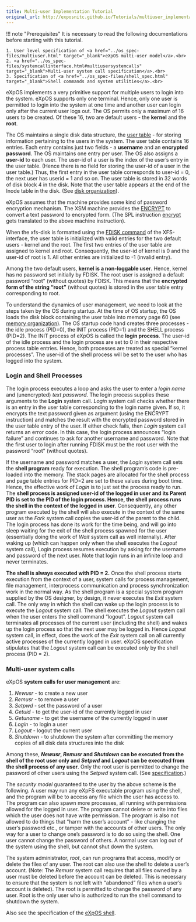 ```yaml
---
title: Multi-user Implementation Tutorial
original_url: http://exposnitc.github.io/Tutorials/multiuser_implementation.html
---
```


!!! note "Prerequisites"
    It is necessary to read the following documentations before starting with this tutorial.
    
    1. User level specification of <a href="../os_spec-files/multiuser.html" target="_blank">eXpOS multi-user model</a>.<br>
    2. <a href="../os_spec-files/systemcallinterface.html#multiusersystemcalls" target="_blank">Multi-user system call specification</a>.<br>
    3. Specification of <a href="../os_spec-files/shell_spec.html" target="_blank">Shell commands and system utilities</a>.<br>

eXpOS implements a very primitive support for multiple users to login into the system. eXpOS supports only one terminal. Hence, only one user is permitted to login into the system at one time and another user can login only after the current user logs out. The OS permits only a maximum of 16 users to be created. Of these 16, two are default users - the **kernel** and the **root**.

The OS maintains a single disk data structure, the [user table](../os_design-files/disk_ds.html#user_table) - for storing information pertaining to the users in the system. The user table contains 16 entries. Each entry contains just two fields - a **username** and an **encrypted password**. The OS maintains one entry per user. The OS also assigns a **user-id** to each user. The user-id of a user is the index of the user’s entry in the user table. (Hence there is no field for storing the user-id of a user in the user table.) Thus, the first entry in the user table corresponds to user-id = 0, the next user has userid = 1 and so on. The user table is stored in 32 words of disk block 4 in the disk. Note that the user table appears at the end of the Inode table in the disk. (See [disk organization](../os_implementation.html)).

eXpOS assumes that the machine provides some kind of password encryption mechanism. The XSM machine provides the [ENCRYPT](../arch_spec-files/instruction_set.html) to convert a text password to encrypted form. (The SPL instruction [encrypt](../support_tools-files/spl.html) gets translated to the above machine instruction).

When the xfs-disk is formatted using the [FDISK command](../support_tools-files/xfs-interface.html) of the XFS-interface, the user table is initialized with valid entries for the two default users - kernel and the root. The first two entries of the user table are assigned to kernel and root. Consequently, the user-id of kernel is 0 and the user-id of root is 1. All other entries are initialized to -1 (invalid entry).

Among the two default users, **kernel is a non-loggable user**. Hence, kernel has no password set initially by FDISK. The root user is assigned a default password “root” (without quotes) by FDISK. This means that the **encrypted form of the string “root”** (without quotes) is stored in the user table entry corresponding to root.

To understand the dynamics of user management, we need to look at the steps taken by the OS during startup. At the time of OS startup, the OS loads the disk block containing the user table into memory page 60 (see [memory organization](../os_implementation.html)). The OS startup code hand creates three processes - the idle process (PID=0), the INIT process (PID=1) and the SHELL process (PID=2). The INIT process of eXpOS is called the **login process**. The user-id of the idle process and the login process are set to 0 in their respective process table entries. Hence, both processes are treated as special “kernel processes”. The user-id of the shell process will be set to the user who has logged into the system.

### Login and Shell Processes

The login process executes a loop and asks the user to enter a _login name_ and (unencrypted) _text password_. The login process supplies these arguments to the **Login** system call. _Login_ system call checks whether there is an entry in the user table corresponding to the login name given. If so, it encrypts the text password given as argument (using the ENCRYPT instruction) and matches the result with the encrypted password stored in the user table entry of the user. If either check fails, then _Login_ system call returns an error code. In this case, the login process announces “login failure” and continues to ask for another username and password. Note that the first user to login after running FDISK must be the root user with the password “root” (without quotes).

If the username and password matches a user, the _Login_ system call sets the **shell program** ready for execution. The shell program’s code is pre-loaded into the memory. The stack pages are allocated for the shell process and page table entries for PID=2 are set to these values during boot time. Hence, the effective work of _Login_ is to just set the process ready to run. The **shell process is assigned user-id of the logged in user and its Parent PID is set to the PID of the login process. Hence, the shell process runs the shell in the context of the logged in user**. Consequently, any other program executed by the shell will also execute in the context of the same user as the _Fork_ system call copies the user-id of the parent to the child. The login process has done its work for the time being, and will go into sleep waiting for the exit of the shell process spawned for the user (essentially doing the work of _Wait_ system call as well internally). After waking up (which can happen only when the shell executes the _Logout_ system call), Login process resumes execution by asking for the username and password of the next user. Note that login runs in an infinite loop and never terminates.  
 

**The shell is always executed with PID = 2.** Once the shell process starts execution from the context of a user, system calls for process management, file management, interprocess communication and process synchronization work in the normal way. As the shell program is a special system program supplied by the OS designer, by design, it never executes the _Exit_ system call. The only way in which the shell can wake up the login process is to execute the _Logout_ system call. The shell executes the _Logout_ system call when the user enters the shell command “logout”. _Logout_ system call terminates all processes of the current user (including the shell) and wakes up the login process so that the next user may be logged in. Hence _Logout_ system call, in effect, does the work of the _Exit_ system call on all currently active processes of the currently logged in user. eXpOS specification stipulates that the _Logout_ system call can be executed only by the shell process (PID = 2).

### Multi-user system calls

eXpOS **system calls for user management** are:

1. _Newusr_ - to create a new user
2. _Remusr_ - to remove a user
3. _Setpwd_ - set the password of a user
4. _Getuid_ - to get the user-id of the currently logged in user
5. _Getuname_ - to get the username of the currently logged in user
6. _Login_ - to login a user
7. _Logout_ - logout the current user
8. _Shutdown_ - to shutdown the system after committing the memory copies of all disk data structures into the disk

Among these, **_Newusr_, _Remusr_ and _Shutdown_ can be executed from the shell of the root user only and _Setpwd_ and _Logout_ can be executed from the shell process of any user**. Only the root user is permitted to change the password of other users using the _Setpwd_ system call. (See [specification](../os_spec-files/multiuser.html).)
 
The _security model_ guaranteed to the user by the above scheme is the following. A user may run any eXpFS executable program using the shell, and the program will be to access any file which the user has access to. The program can also spawn more processes, all running with permissions allowed for the logged in user. The program cannot delete or write into files which the user does not have write permission. The program is also not allowed to do things that “harm the user’s account” - like changing the user’s password etc., or tamper with the accounts of other users. The only way for a user to change one’s password is to do so using the shell. One user cannot change the password of others. A normal user can log out of the system using the shell, but cannot shut down the system.

The system administrator, _root_, can run programs that access, modify or delete the files of any user. The root can also use the shell to delete a user’s account. (Note: The _Remusr_ system call requires that all files owned by a user must be deleted before the account can be deleted. This is necessary to ensure that the system is not left with “abandoned” files when a user’s account is deleted). The root is permitted to change the password of any user. Root is the only user who is authorized to run the shell command to shutdown the system.

Also see the specification of the [eXpOS shell](../os_spec-files/shell_spec.html).